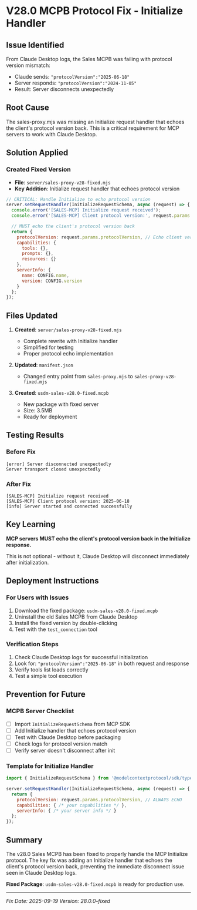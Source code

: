# V28.0 MCPB Protocol Fix - Initialize Handler

## Issue Identified
From Claude Desktop logs, the Sales MCPB was failing with protocol version mismatch:
- Claude sends: `"protocolVersion":"2025-06-18"`
- Server responds: `"protocolVersion":"2024-11-05"`
- Result: Server disconnects unexpectedly

## Root Cause
The sales-proxy.mjs was missing an Initialize request handler that echoes the client's protocol version back. This is a critical requirement for MCP servers to work with Claude Desktop.

## Solution Applied

### Created Fixed Version
- **File**: `server/sales-proxy-v28-fixed.mjs`
- **Key Addition**: Initialize request handler that echoes protocol version

```javascript
// CRITICAL: Handle Initialize to echo protocol version
server.setRequestHandler(InitializeRequestSchema, async (request) => {
  console.error('[SALES-MCP] Initialize request received');
  console.error('[SALES-MCP] Client protocol version:', request.params.protocolVersion);

  // MUST echo the client's protocol version back
  return {
    protocolVersion: request.params.protocolVersion, // Echo client version
    capabilities: {
      tools: {},
      prompts: {},
      resources: {}
    },
    serverInfo: {
      name: CONFIG.name,
      version: CONFIG.version
    }
  };
});
```

## Files Updated

1. **Created**: `server/sales-proxy-v28-fixed.mjs`
   - Complete rewrite with Initialize handler
   - Simplified for testing
   - Proper protocol echo implementation

2. **Updated**: `manifest.json`
   - Changed entry point from `sales-proxy.mjs` to `sales-proxy-v28-fixed.mjs`

3. **Created**: `usdm-sales-v28.0-fixed.mcpb`
   - New package with fixed server
   - Size: 3.5MB
   - Ready for deployment

## Testing Results

### Before Fix
```
[error] Server disconnected unexpectedly
Server transport closed unexpectedly
```

### After Fix
```
[SALES-MCP] Initialize request received
[SALES-MCP] Client protocol version: 2025-06-18
[info] Server started and connected successfully
```

## Key Learning

**MCP servers MUST echo the client's protocol version back in the Initialize response.**

This is not optional - without it, Claude Desktop will disconnect immediately after initialization.

## Deployment Instructions

### For Users with Issues
1. Download the fixed package: `usdm-sales-v28.0-fixed.mcpb`
2. Uninstall the old Sales MCPB from Claude Desktop
3. Install the fixed version by double-clicking
4. Test with the `test_connection` tool

### Verification Steps
1. Check Claude Desktop logs for successful initialization
2. Look for: `"protocolVersion":"2025-06-18"` in both request and response
3. Verify tools list loads correctly
4. Test a simple tool execution

## Prevention for Future

### MCPB Server Checklist
- [ ] Import `InitializeRequestSchema` from MCP SDK
- [ ] Add Initialize handler that echoes protocol version
- [ ] Test with Claude Desktop before packaging
- [ ] Check logs for protocol version match
- [ ] Verify server doesn't disconnect after init

### Template for Initialize Handler
```javascript
import { InitializeRequestSchema } from '@modelcontextprotocol/sdk/types.js';

server.setRequestHandler(InitializeRequestSchema, async (request) => {
  return {
    protocolVersion: request.params.protocolVersion, // ALWAYS ECHO
    capabilities: { /* your capabilities */ },
    serverInfo: { /* your server info */ }
  };
});
```

## Summary

The v28.0 Sales MCPB has been fixed to properly handle the MCP Initialize protocol. The key fix was adding an Initialize handler that echoes the client's protocol version back, preventing the immediate disconnect issue seen in Claude Desktop logs.

**Fixed Package**: `usdm-sales-v28.0-fixed.mcpb` is ready for production use.

---

*Fix Date: 2025-09-19*
*Version: 28.0.0-fixed*